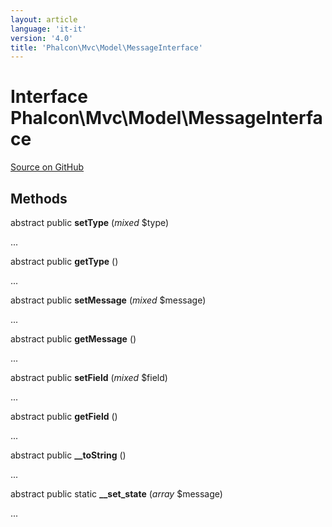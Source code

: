 ```yaml
---
layout: article
language: 'it-it'
version: '4.0'
title: 'Phalcon\Mvc\Model\MessageInterface'
---
```

# Interface **Phalcon\Mvc\Model\MessageInterface**

<a href="https://github.com/phalcon/cphalcon/tree/v4.0.0/phalcon/mvc/model/messageinterface.zep" class="btn btn-default btn-sm">Source on GitHub</a>

## Methods

abstract public **setType** (*mixed* $type)

...

abstract public **getType** ()

...

abstract public **setMessage** (*mixed* $message)

...

abstract public **getMessage** ()

...

abstract public **setField** (*mixed* $field)

...

abstract public **getField** ()

...

abstract public **__toString** ()

...

abstract public static **__set_state** (*array* $message)

...